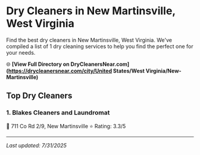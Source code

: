 # Dry Cleaners in New Martinsville, West Virginia

Find the best dry cleaners in New Martinsville, West Virginia. We've compiled a list of 1 dry cleaning services to help you find the perfect one for your needs.

🌐 **[View Full Directory on DryCleanersNear.com](https://drycleanersnear.com/city/United States/West Virginia/New-Martinsville)**

## Top Dry Cleaners

### 1. Blakes Cleaners and Laundromat
📍 711 Co Rd 2/9, New Martinsville
⭐ Rating: 3.3/5


---

*Last updated: 7/31/2025*
